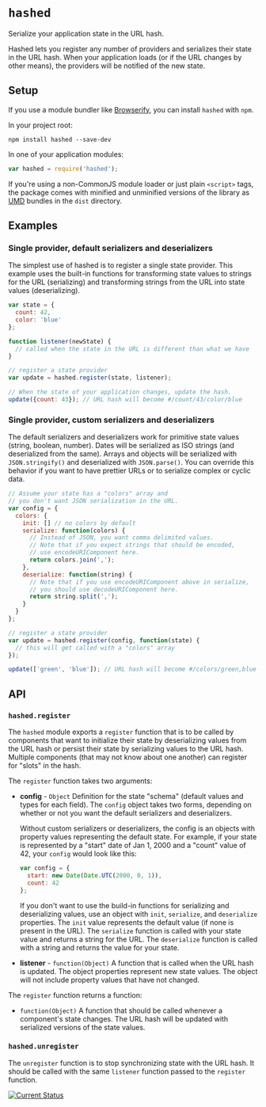 # `hashed`

Serialize your application state in the URL hash.

Hashed lets you register any number of providers and serializes their state in the URL hash.  When your application loads (or if the URL changes by other means), the providers will be notified of the new state.

## Setup

If you use a module bundler like [Browserify](http://browserify.org/), you can install `hashed` with `npm`.

In your project root:

    npm install hashed --save-dev

In one of your application modules:

```js
var hashed = require('hashed');
```

If you're using a non-CommonJS module loader or just plain `<script>` tags, the package comes with minified and unminified versions of the library as [UMD](https://github.com/umdjs/umd/blob/master/README.md) bundles in the `dist` directory.

## Examples

### Single provider, default serializers and deserializers

The simplest use of hashed is to register a single state provider.  This example uses the built-in functions for transforming state values to strings for the URL (serializing) and transforming strings from the URL into state values (deserializing).

```js
var state = {
  count: 42,
  color: 'blue'
};

function listener(newState) {
  // called when the state in the URL is different than what we have
}

// register a state provider
var update = hashed.register(state, listener);

// When the state of your application changes, update the hash.
update({count: 43}); // URL hash will become #/count/43/color/blue
```

### Single provider, custom serializers and deserializers

The default serializers and deserializers work for primitive state values (string, boolean, number).  Dates will be serialized as ISO strings (and deserialized from the same).  Arrays and objects will be serialized with `JSON.stringify()` and deserialized with `JSON.parse()`.  You can override this behavior if you want to have prettier URLs or to serialize complex or cyclic data.

```js
// Assume your state has a "colors" array and
// you don't want JSON serialization in the URL.
var config = {
  colors: {
    init: [] // no colors by default
    serialize: function(colors) {
      // Instead of JSON, you want comma delimited values.
      // Note that if you expect strings that should be encoded,
      // use encodeURIComponent here.
      return colors.join(',');
    },
    deserialize: function(string) {
      // Note that if you use encodeURIComponent above in serialize,
      // you should use decodeURIComponent here.
      return string.split(',');
    }
  }
};

// register a state provider
var update = hashed.register(config, function(state) {
  // this will get called with a "colors" array
});

update(['green', 'blue']); // URL hash will become #/colors/green,blue
```

## API

### `hashed.register`

The `hashed` module exports a `register` function that is to be called by components that want to initialize their state by deserializing values from the URL hash or persist their state by serializing values to the URL hash.  Multiple components (that may not know about one another) can register for "slots" in the hash.

The `register` function takes two arguments:

 * **config** - `Object` Definition for the state "schema" (default values and types for each field).  The `config` object takes two forms, depending on whether or not you want the default serializers and deserializers.

   Without custom serializers or deserializers, the config is an objects with property values representing the default state.  For example, if your state is represented by a "start" date of Jan 1, 2000 and a "count" value of 42, your `config` would look like this:

   ```js
   var config = {
     start: new Date(Date.UTC(2000, 0, 1)),
     count: 42
   };
   ```

   If you don't want to use the build-in functions for serializing and deserializing values, use an object with `init`, `serialize`, and `deserialize` properties.  The `init` value represents the default value (if none is present in the URL).  The `serialize` function is called with your state value and returns a string for the URL.  The `deserialize` function is called with a string and returns the value for your state.

 * **listener** - `function(Object)` A function that is called when the URL hash is updated.  The object properties represent new state values.  The object will not include property values that have not changed.

The `register` function returns a function:

 * `function(Object)` A function that should be called whenever a component's state changes.  The URL hash will be updated with serialized versions of the state values.

### `hashed.unregister`

The `unregister` function is to stop synchronizing state with the URL hash.  It should be called with the same `listener` function passed to the `register` function.


[![Current Status](https://secure.travis-ci.org/tschaub/hashed.png?branch=master)](https://travis-ci.org/tschaub/hashed)
